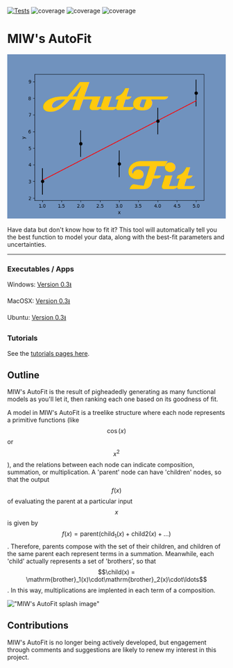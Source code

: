 [![Tests](https://github.com/MattInglisWhalen/MIW_AutoFit/actions/workflows/tests.yml/badge.svg)](https://github.com/MattInglisWhalen/MIW_AutoFit/actions/workflows/tests.yml)
   ![coverage](https://img.shields.io/endpoint?url=https://gist.githubusercontent.com/MattInglisWhalen/4fb351291438ee5d4f772ff9966f06d3/raw/covbadge_windows.json) ![coverage](https://img.shields.io/endpoint?url=https://gist.githubusercontent.com/MattInglisWhalen/4fb351291438ee5d4f772ff9966f06d3/raw/covbadge_macos.json) ![coverage](https://img.shields.io/endpoint?url=https://gist.githubusercontent.com/MattInglisWhalen/4fb351291438ee5d4f772ff9966f06d3/raw/covbadge_ubuntu.json)
# MIW's AutoFit
 
!["MIW's AutoFit splash image"](/autofit/images/splash.png "Splash image")

 Have data but don't know how to fit it? This tool will automatically 
 tell you the best function to model your data, along with the best-fit parameters and uncertainties.

---

### Executables / Apps 

Windows: [Version 0.3⭳](https://ingliswhalen.files.wordpress.com/2023/11/d6098-miw_autofit_03.zip)

MacOSX: [Version 0.3⭳](https://ingliswhalen.files.wordpress.com/2023/11/dc42b-miw_autofit_03_osx.zip)

Ubuntu: [Version 0.3⭳](https://ingliswhalen.files.wordpress.com/2023/11/48ae5-miw_autofit_03_linux.zip)

### Tutorials

See the [tutorials pages here](https://mattingliswhalen.github.io/MIWs_AutoFit_Tutorial_1/).

## Outline

MIW's AutoFit is the result of pigheadedly generating as many functional models as you'll let it, 
then ranking each one based on its goodness of fit.

A model in MIW's AutoFit is a treelike structure where each node represents a primitive functions 
(like $$\cos(x)$$ or $$x^2$$), and the relations between each node can indicate composition, summation,
or multiplication. A 'parent' node can have 'children' nodes, so that the output $$f(x)$$ of 
evaluating the parent at a particular input $$x$$ is given by 
$$f(x) = \mathrm{parent}(\mathrm{child}_1(x)+\mathrm{child}2(x)+\ldots)$$. Therefore, parents compose
with the set of their children, and children of the same parent each represent terms in a summation.
Meanwhile, each 'child' actually represents a set of 'brothers', so that 
$$\child(x) = \mathrm{brother}_1(x)\cdot\mathrm{brother}_2(x)\cdot\ldots$$. In this way, multiplications
are implented in each term of a composition.

!["MIW's AutoFit splash image"](images/hierarchy.jpg "Splash image")

## Contributions

MIW's AutoFit is no longer being actively developed, but engagement through comments and suggestions are
likely to renew my interest in this project.



